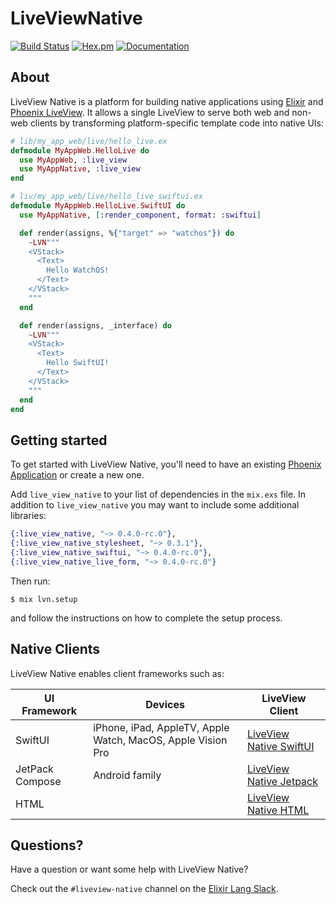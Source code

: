 # LiveViewNative

[![Build Status](https://github.com/liveview-native/live_view_native/workflows/Elixir%20CI/badge.svg)](https://github.com/liveview-native/live_view_native/actions) [![Hex.pm](https://img.shields.io/hexpm/v/live_view_native.svg)](https://hex.pm/packages/live_view_native) [![Documentation](https://img.shields.io/badge/documentation-gray)](https://hexdocs.pm/live_view_native)

## About

LiveView Native is a platform for building native applications using [Elixir](https://elixir-lang.org/) and [Phoenix LiveView](https://github.com/phoenixframework/phoenix_live_view). It allows a single LiveView to serve both web and non-web clients by transforming platform-specific template code into native UIs:

```elixir
# lib/my_app_web/live/hello_live.ex
defmodule MyAppWeb.HelloLive do
  use MyAppWeb, :live_view
  use MyAppNative, :live_view
end

# liv/my_app_web/live/hello_live_swiftui.ex
defmodule MyAppWeb.HelloLive.SwiftUI do
  use MyAppNative, [:render_component, format: :swiftui]

  def render(assigns, %{"target" => "watchos"}) do
    ~LVN"""
    <VStack>
      <Text>
        Hello WatchOS!
      </Text>
    </VStack>
    """
  end

  def render(assigns, _interface) do
    ~LVN"""
    <VStack>
      <Text>
        Hello SwiftUI!
      </Text>
    </VStack>
    """
  end
end
```

## Getting started

To get started with LiveView Native, you'll need to have an existing [Phoenix Application](https://hexdocs.pm/phoenix/up_and_running.html) or create a new one.

Add `live_view_native` to your list of dependencies in the `mix.exs` file. In addition to `live_view_native` you may want to include some additional libraries:

```elixir
{:live_view_native, "~> 0.4.0-rc.0"},
{:live_view_native_stylesheet, "~> 0.3.1"},
{:live_view_native_swiftui, "~> 0.4.0-rc.0"},
{:live_view_native_live_form, "~> 0.4.0-rc.0"}
```

Then run:

```
$ mix lvn.setup
```

and follow the instructions on how to complete the setup process.

## Native Clients

LiveView Native enables client frameworks such as:

| UI Framework     | Devices                                              | LiveView Client |
|------------------|------------------------------------------------------|-----------------|
| SwiftUI          | iPhone, iPad, AppleTV, Apple Watch, MacOS, Apple Vision Pro | [LiveView Native SwiftUI](https://github.com/liveview-native/liveview-client-swiftui) |
| JetPack Compose  | Android family                                       | [LiveView Native Jetpack](https://github.com/liveview-native/liveview-client-jetpack) |
| HTML             |                                                    | [LiveView Native HTML](https://github.com/liveview-native/liveview-client-html) |

## Questions?

Have a question or want some help with LiveView Native?

Check out the `#liveview-native` channel on the [Elixir Lang Slack](https://elixir-lang.slack.com/).
